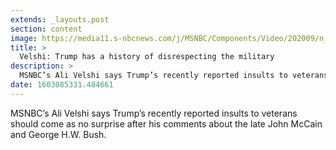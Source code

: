 ```yaml
--- 
extends: _layouts.post 
section: content 
image: https://media11.s-nbcnews.com/j/MSNBC/Components/Video/202009/n_velshi_commentary_2009_1920x1080.nbcnews-fp-1200-630.jpg 
title: > 
  Velshi: Trump has a history of disrespecting the military 
description: > 
  MSNBC’s Ali Velshi says Trump’s recently reported insults to veterans should come as no surprise after his comments about the late John McCain and George H.W. 
date: 1603085331.484661 
--- 
```

<div><p class="dekText___3cncc">MSNBC&#8217;s Ali Velshi says Trump&#8217;s recently reported insults to veterans should come as no surprise after his comments about the late John McCain and George H.W. Bush.</p></div>